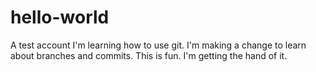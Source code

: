 # hello-world
A test account
I'm learning how to use git.
I'm making a change to learn about branches and commits.
This is fun. I'm getting the hand of it.
